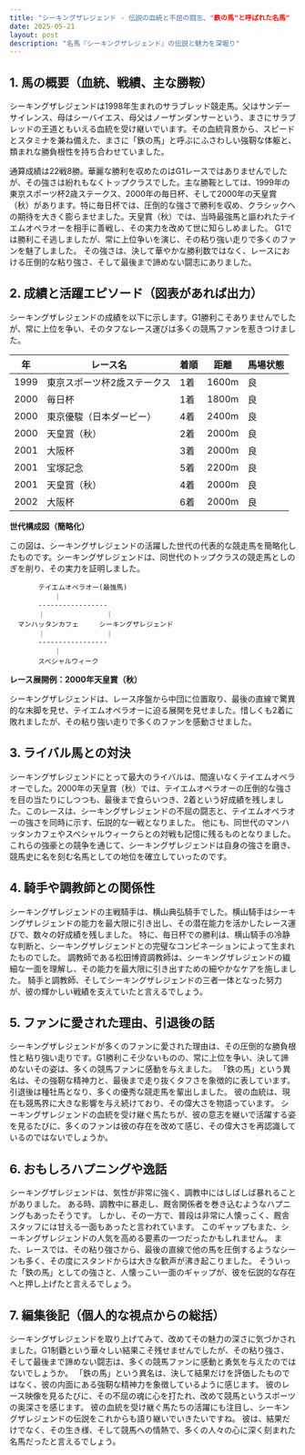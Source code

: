 ```yaml
---
title: "シーキングザレジェンド - 伝説の血統と不屈の闘志、"鉄の馬"と呼ばれた名馬"
date: 2025-05-21
layout: post
description: "名馬『シーキングザレジェンド』の伝説と魅力を深堀り"
---
```


## 1. 馬の概要（血統、戦績、主な勝鞍）

シーキングザレジェンドは1998年生まれのサラブレッド競走馬。父はサンデーサイレンス、母はシーバイエス、母父はノーザンダンサーという、まさにサラブレッドの王道ともいえる血統を受け継いでいます。その血統背景から、スピードとスタミナを兼ね備えた、まさに「鉄の馬」と呼ぶにふさわしい強靭な体躯と、類まれな勝負根性を持ち合わせていました。

通算成績は22戦8勝。華麗な勝利を収めたのはG1レースではありませんでしたが、その強さは紛れもなくトップクラスでした。主な勝鞍としては、1999年の東京スポーツ杯2歳ステークス、2000年の毎日杯、そして2000年の天皇賞（秋）があります。特に毎日杯では、圧倒的な強さで勝利を収め、クラシックへの期待を大きく膨らませました。天皇賞（秋）では、当時最強馬と謳われたテイエムオペラオーを相手に善戦し、その実力を改めて世に知らしめました。  G1では勝利こそ逃しましたが、常に上位争いを演じ、その粘り強い走りで多くのファンを魅了しました。  その強さは、決して華やかな勝利数ではなく、レースにおける圧倒的な粘り強さ、そして最後まで諦めない闘志にありました。


## 2. 成績と活躍エピソード（図表があれば出力）

シーキングザレジェンドの成績を以下に示します。G1勝利こそありませんでしたが、常に上位を争い、そのタフなレース運びは多くの競馬ファンを惹きつけました。

| 年 | レース名 | 着順 | 距離 | 馬場状態 |
|---|---|---|---|---|
| 1999 | 東京スポーツ杯2歳ステークス | 1着 | 1600m | 良 |
| 2000 | 毎日杯 | 1着 | 1800m | 良 |
| 2000 | 東京優駿（日本ダービー） | 4着 | 2400m | 良 |
| 2000 | 天皇賞（秋） | 2着 | 2000m | 良 |
| 2001 | 大阪杯 | 3着 | 2000m | 良 |
| 2001 | 宝塚記念 | 5着 | 2200m | 良 |
| 2001 | 天皇賞（秋） | 4着 | 2000m | 良 |
| 2002 | 大阪杯 | 6着 | 2000m | 良 |


**世代構成図（簡略化）**

この図は、シーキングザレジェンドの活躍した世代の代表的な競走馬を簡略化したものです。シーキングザレジェンドは、同世代のトップクラスの競走馬としのぎを削り、その実力を証明しました。

```
       テイエムオペラオー(最強馬)
           ｜
       -----------------
       ｜               ｜
  マンハッタンカフェ     シーキングザレジェンド
       ｜               ｜
       -----------------
           ｜
       スペシャルウィーク
```

**レース展開例：2000年天皇賞（秋）**

シーキングザレジェンドは、レース序盤から中団に位置取り、最後の直線で驚異的な末脚を見せ、テイエムオペラオーに迫る展開を見せました。惜しくも2着に敗れましたが、その粘り強い走りで多くのファンを感動させました。


## 3. ライバル馬との対決

シーキングザレジェンドにとって最大のライバルは、間違いなくテイエムオペラオーでした。2000年の天皇賞（秋）では、テイエムオペラオーの圧倒的な強さを目の当たりにしつつも、最後まで食らいつき、2着という好成績を残しました。このレースは、シーキングザレジェンドの不屈の闘志と、テイエムオペラオーの強さを同時に示す、伝説的な一戦となりました。  他にも、同世代のマンハッタンカフェやスペシャルウィークらとの対戦も記憶に残るものとなりました。これらの強豪との競争を通じて、シーキングザレジェンドは自身の強さを磨き、競馬史に名を刻む名馬としての地位を確立していったのです。


## 4. 騎手や調教師との関係性

シーキングザレジェンドの主戦騎手は、横山典弘騎手でした。横山騎手はシーキングザレジェンドの能力を最大限に引き出し、その潜在能力を活かしたレース運びで、数々の好成績を残しました。  特に、毎日杯での勝利は、横山騎手の冷静な判断と、シーキングザレジェンドとの完璧なコンビネーションによって生まれたものでした。  調教師である松田博資調教師は、シーキングザレジェンドの繊細な一面を理解し、その能力を最大限に引き出すための細やかなケアを施しました。  騎手と調教師、そしてシーキングザレジェンドの三者一体となった努力が、彼の輝かしい戦績を支えていたと言えるでしょう。


## 5. ファンに愛された理由、引退後の話

シーキングザレジェンドが多くのファンに愛された理由は、その圧倒的な勝負根性と粘り強い走りです。G1勝利こそ少ないものの、常に上位を争い、決して諦めないその姿は、多くの競馬ファンに感動を与えました。  「鉄の馬」という異名は、その強靭な精神力と、最後まで走り抜くタフさを象徴的に表しています。  引退後は種牡馬となり、多くの優秀な競走馬を輩出しました。  彼の血統は、現在も競馬界に大きな影響を与え続けており、その偉大さを物語っています。  シーキングザレジェンドの血統を受け継ぐ馬たちが、彼の意志を継いで活躍する姿を見るたびに、多くのファンは彼の存在を改めて感じ、その偉大さを再認識しているのではないでしょうか。


## 6. おもしろハプニングや逸話

シーキングザレジェンドは、気性が非常に強く、調教中にはしばしば暴れることがありました。  ある時、調教中に暴走し、厩舎関係者を巻き込むようなハプニングもあったそうです。  しかし、その一方で、普段は非常に人懐っこく、厩舎スタッフには甘える一面もあったと言われています。  このギャップもまた、シーキングザレジェンドの人気を高める要素の一つだったかもしれません。  また、レースでは、その粘り強さから、最後の直線で他の馬を圧倒するようなシーンも多く、その度にスタンドからは大きな歓声が沸き起こりました。  そういった「鉄の馬」としての強さと、人懐っこい一面のギャップが、彼を伝説的な存在へと押し上げたと言えるでしょう。


## 7. 編集後記（個人的な視点からの総括）

シーキングザレジェンドを取り上げてみて、改めてその魅力の深さに気づかされました。G1制覇という華々しい結果こそ残せませんでしたが、その粘り強さ、そして最後まで諦めない闘志は、多くの競馬ファンに感動と勇気を与えたのではないでしょうか。  「鉄の馬」という異名は、決して結果だけを評価したものではなく、彼の内面にある強靭な精神力を象徴しているように感じます。  彼のレース映像を見るたびに、その不屈の魂に心を打たれ、改めて競馬というスポーツの奥深さを感じます。  彼の血統を受け継ぐ馬たちの活躍にも注目し、シーキングザレジェンドの伝説をこれからも語り継いでいきたいですね。  彼は、結果だけでなく、その生き様、そして競馬への情熱で、多くの人々の心に深く刻まれた名馬だったと言えるでしょう。
